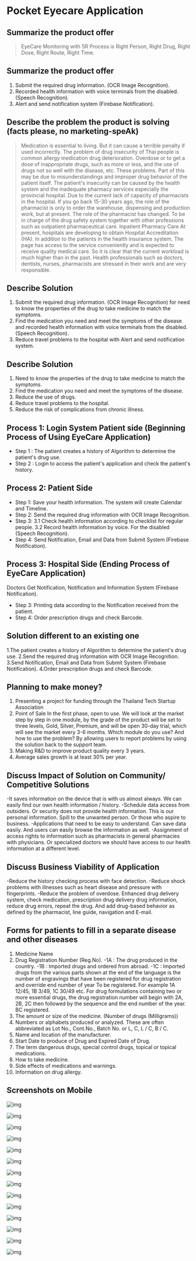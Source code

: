 # Pocket Eyecare Application

## Summarize the product offer
>EyeCare Monitoring with 5R Process is Right Person, Right Drug, Right Dose, Right Route, Right Time.

## Summarize the product offer
1. Submit the required drug information. (OCR Image Recognition).
2. Recorded health information with voice terminals from the disabled. (Speech Recognition).
3. Alert and send notification system (Firebase Notification).

## Describe the problem the product is solving (facts please, no marketing-speAk) 
>Medication is essential to living. But it can cause a terrible penalty if used incorrectly. The problem of drug insecurity of Thai people is common allergy medication drug deterioration. Overdose or to get a dose of inappropriate drugs, such as more or less, and the use of drugs not so well with the disease, etc. These problems. Part of this may be due to misunderstandings and improper drug behavior of the patient itself. The patient's insecurity can be caused by the health system and the inadequate pharmacy services especially the provincial hospital. Due to the current lack of capacity of pharmacists in the hospital.
>If you go back 15-30 years ago, the role of the pharmacist is only to order the warehouse, dispensing and production work, but at present. The role of the pharmacist has changed. To be in charge of the drug safety system together with other professions such as outpatient pharmaceutical care. Inpatient Pharmacy Care At present, hospitals are developing to obtain Hospital Accreditation (HA). 
>In addition to the patients in the health insurance system. The page has access to the service conveniently and is expected to receive quality medical care. So it is clear that the current workload is much higher than in the past. Health professionals such as doctors, dentists, nurses, pharmacists are stressed in their work and are very responsible.

## Describe Solution
1. Submit the required drug information. (OCR Image Recognition) for need to know the properties of the drug to take medicine to match the symptoms.
2. Find the medication you need and meet the symptoms of the disease and recorded health information with voice terminals from the disabled. (Speech Recognition).
3. Reduce travel problems to the hospital with Alert and send notification system.

## Describe Solution
1. Need to know the properties of the drug to take medicine to match the symptoms.
2. Find the medication you need and meet the symptoms of the disease.
3. Reduce the use of drugs.
4. Reduce travel problems to the hospital.
5. Reduce the risk of complications from chronic illness.

## Process 1: Login System Patient side (Beginning Process of Using EyeCare Application)	
- Step 1 : The patient creates a history of Algorithm to determine the patient's drug use. 
- Step 2 : Login to access the patient's application and check the patient's history.

## Process 2: Patient Side
- Step 1: Save your health information. The system will create Calendar and Timeline.
- Step 2: Send the required drug information with OCR Image Recognition.	
- Step 3: 
3.1 Check health information according to checklist for regular people.
3.2 Record health information by voice. For the disabled (Speech Recognition).	
- Step 4: Send Notification, Email and Data from Submit System (Firebase Notification). 

## Process 3: Hospital Side (Ending Process of EyeCare Application)
Doctors Get Notification, Notification and Information System (Firebase Notification).
- Step 3: Printing data according to the Notification received from the patient.
- Step 4: Order prescription drugs and check Barcode.

## Solution different to an existing one
1.The patient creates a history of Algorithm to determine the patient's drug use. 
2.Send the required drug information with OCR Image Recognition.	
3.Send Notification, Email and Data from Submit System (Firebase Notification). 
4.Order prescription drugs and check Barcode.

## Planning to make money?
1. Presenting a project for funding through the Thailand Tech Startup Association
2. Point of Sale In the first phase, open to use. We will look at the market step by step in one module, by the grade of the product will be set to three levels, Gold, Silver, Premium, and will be open 30-day trial, which will see the market every 3-6 months. Which module do you use? And how to use the problem? By allowing users to report problems by using the solution back to the support team.
3. Making R&D to improve product quality every 3 years.
4. Average sales growth is at least 30% per year.

## Discuss Impact of Solution on Community/ Competitive Solutions
-It saves information on the device that is with us almost always. We can easily find our own health information / history.
-Schedule data access from outsiders. Or security does not provide health information. This is our personal information. Spill to the unwanted person. Or those who aspire to business.
-Applications that need to be easy to understand. Can save data easily. And users can easily browse the information as well.
-Assignment of access rights to information such as pharmacists in general pharmacies with physicians. Or specialized doctors we should have access to our health information at a different level.

## Discuss Business Viability of Application
-Reduce the history checking process with face detection.
-Reduce shock problems with illnesses such as heart disease and pressure with fingerprints.
-Reduce the problem of overdose. Enhanced drug delivery system, check medication, prescription drug delivery drug information, reduce drug errors, repeat the drug. And add drug-based behavior as defined by the pharmacist, line guide, navigation and E-mail.

## Forms for patients to fill in a separate disease and other diseases
1. Medicine Name
2. Drug Registration Number (Reg.No).
	-1A : The drug produced in the country.
	-1B : Imported drugs and ordered from abroad.
	-1C : Imported drugs from the various parts shown at the end of the language is the number of engravings that have been registered for drug registration and override end number of year To be registered. For example 1A 12/45, 1B 3/49, 1C 30/49 etc. For drug formulations containing two or more essential drugs, the drug registration number will begin with 2A, 2B, 2C then followed by the sequence and the end number of the year. BC registered.
3. The amount or size of the medicine. (Number of drugs (Milligrams))
4. Numbers or alphabets produced or analyzed. These are often abbreviated as Lot No., Cont.No., Batch No. or L, C, L / C, B / C.
5. Name and location of the manufacturer.
6. Start Date to produce of Drug and Expired Date of Drug.
7. The term dangerous drugs, special control drugs, topical or topical medications.
8. How to take medicine.
9. Side effects of medications and warnings.
10. Information on drug allergy.


## Screenshots on Mobile

![img](https://github.com/kullawattana/Pocket-Eyecare-Application/blob/master/Pocket%20Eyecare%20Project%20Document/Pocket%20Eyecare%20Application%20Screenshot/Step%201%20Login.png)

![img](https://github.com/kullawattana/Pocket-Eyecare-Application/blob/master/Pocket%20Eyecare%20Project%20Document/Pocket%20Eyecare%20Application%20Screenshot/Step%202%20SignUp.png)

![img](https://github.com/kullawattana/Pocket-Eyecare-Application/blob/master/Pocket%20Eyecare%20Project%20Document/Pocket%20Eyecare%20Application%20Screenshot/Step%203%20QR%20Code.png)

![img](https://github.com/kullawattana/Pocket-Eyecare-Application/blob/master/Pocket%20Eyecare%20Project%20Document/Pocket%20Eyecare%20Application%20Screenshot/Step%204%20SignIn.png)

![img](https://github.com/kullawattana/Pocket-Eyecare-Application/blob/master/Pocket%20Eyecare%20Project%20Document/Pocket%20Eyecare%20Application%20Screenshot/Step%205%20Mainmenu.png)

![img](https://github.com/kullawattana/Pocket-Eyecare-Application/blob/master/Pocket%20Eyecare%20Project%20Document/Pocket%20Eyecare%20Application%20Screenshot/Step%206%20Druglist_Firebase.png)

![img](https://github.com/kullawattana/Pocket-Eyecare-Application/blob/master/Pocket%20Eyecare%20Project%20Document/Pocket%20Eyecare%20Application%20Screenshot/Step%207%20OCR.png)

![img](https://github.com/kullawattana/Pocket-Eyecare-Application/blob/master/Pocket%20Eyecare%20Project%20Document/Pocket%20Eyecare%20Application%20Screenshot/Step%208%20Alow%20Camera.png)

![img](https://github.com/kullawattana/Pocket-Eyecare-Application/blob/master/Pocket%20Eyecare%20Project%20Document/Pocket%20Eyecare%20Application%20Screenshot/Step%208.1.png)

![img](https://github.com/kullawattana/Pocket-Eyecare-Application/blob/master/Pocket%20Eyecare%20Project%20Document/Pocket%20Eyecare%20Application%20Screenshot/Step%208.2.png)

![img](https://github.com/kullawattana/Pocket-Eyecare-Application/blob/master/Pocket%20Eyecare%20Project%20Document/Pocket%20Eyecare%20Application%20Screenshot/Step%208.3%20ORC%20Analysis.png)

![img](https://github.com/kullawattana/Pocket-Eyecare-Application/blob/master/Pocket%20Eyecare%20Project%20Document/Pocket%20Eyecare%20Application%20Screenshot/Step%209%20Setting.png)

![img](https://github.com/kullawattana/Pocket-Eyecare-Application/blob/master/Pocket%20Eyecare%20Project%20Document/Pocket%20Eyecare%20Application%20Screenshot/step%203.1%20Scan%20QR%20Code%20Already.png)

![img](https://github.com/kullawattana/Pocket-Eyecare-Application/blob/master/Pocket%20Eyecare%20Project%20Document/Pocket%20Eyecare%20Application%20Screenshot/Step%2010%20Support.png)